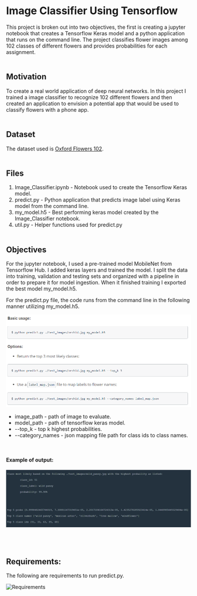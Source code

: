 # Image Classifier Using Tensorflow <br>
This project is broken out into two objectives, the first is creating a jupyter notebook that creates a Tensorflow Keras model and a python application that runs on the command line. The project classifies flower images among 102 classes of different flowers and provides probabilities for each assignment.
 <br> <br>

## Motivation <br>
To create a real world application of deep neural networks. In this project I trained a image classifier to recognize 102 different flowers and then created an application to envision a potential app that would be used to classify flowers with a phone app.
  <br><br>


## Dataset <br>
The dataset used is [Oxford Flowers 102](https://github.com/adam-p/markdown-here/wiki/Markdown-Cheatsheet).
<br><br>


## Files <br>
1. Image_Classifier.ipynb - Notebook used to create the Tensorflow Keras model.
2. predict.py - Python application that predicts image label using Keras model from the command line.
3. my_model.h5 - Best performing keras model created by the Image_Classifier notebook.
4. util.py - Helper functions used for predict.py
<br> <br>


## Objectives <br>
For the jupyter notebook, I used a pre-trained model MobileNet from Tensorflow Hub. I added keras layers and trained
the model. I split the data into training, validation and testing sets and organized with a pipeline in order to prepare it for model ingestion. When it finished training I exported the best model my_model.h5.

For the predict.py file, the code runs from the command line in the following manner utilizing my_model.h5.

![Basic Usage](readme_images/basic_usage.png)

* image_path - path of image to evaluate.
* model_path - path of tensorflow keras model.
* --top_k - top k highest probabilities.
* --category_names - json mapping file path for class ids to class names.

<br>

#### Example of output:<br>

![Predict.py output](./readme_images/predict_print.png)


<br><br>
## Requirements: <br>
The following are requirements to run predict.py.

 ![Requirements](requirements_image.png)
